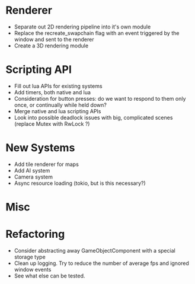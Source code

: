 # Renderer
* Separate out 2D rendering pipeline into it's own module
* Replace the recreate_swapchain flag with an event triggered by the window and sent to the renderer
* Create a 3D rendering module

# Scripting API
* Fill out lua APIs for existing systems
* Add timers, both native and lua
* Consideration for button presses: do we want to respond to them only once, or continually while held down?
* Merge native and lua scripting APIs
* Look into possible deadlock issues with big, complicated scenes (replace Mutex<T> with RwLock<T> ?)

# New Systems
* Add tile renderer for maps
* Add AI system
* Camera system
* Async resource loading (tokio, but is this necessary?)

# Misc

# Refactoring
* Consider abstracting away GameObjectComponent with a special storage type
* Clean up logging. Try to reduce the number of average fps and ignored window events
* See what else can be tested.
